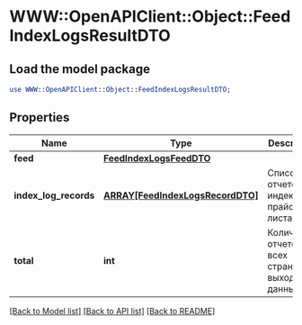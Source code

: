 # WWW::OpenAPIClient::Object::FeedIndexLogsResultDTO

## Load the model package
```perl
use WWW::OpenAPIClient::Object::FeedIndexLogsResultDTO;
```

## Properties
Name | Type | Description | Notes
------------ | ------------- | ------------- | -------------
**feed** | [**FeedIndexLogsFeedDTO**](FeedIndexLogsFeedDTO.md) |  | [optional] 
**index_log_records** | [**ARRAY[FeedIndexLogsRecordDTO]**](FeedIndexLogsRecordDTO.md) | Список отчетов по индексации прайс-листа. | 
**total** | **int** | Количество отчетов на всех страницах выходных данных. | [optional] 

[[Back to Model list]](../README.md#documentation-for-models) [[Back to API list]](../README.md#documentation-for-api-endpoints) [[Back to README]](../README.md)


